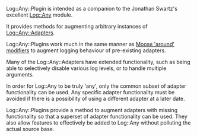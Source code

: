 Log::Any::Plugin is intended as a companion to the Jonathan Swartz's excellent [Log::Any](http://search.cpan.org/~jswartz/Log-Any-0.13/lib/Log/Any.pm) module.

It provides methods for augmenting arbitrary instances of [Log::Any::Adapters](http://search.cpan.org/~jswartz/Log-Any-Adapter-0.03/lib/Log/Any/Adapter.pm).

Log::Any::Plugins work much in the same manner as [Moose 'around' modifiers](http://search.cpan.org/~doy/Moose-2.0202/lib/Moose/Manual/MethodModifiers.pod) to augment logging behaviour of pre-existing adapters.


Many of the Log::Any::Adapters have extended functionality, such as being able to selectively disable various log levels, or to handle multiple arguments.

In order for Log::Any to be truly 'any', only the common subset of adapter functionality can be used. Any specific adapter functionality must be avoided if there is a possibility of using a different adapter at a later date.

Log::Any::Plugins provide a method to augment adapters with missing functionality so that a superset of adapter functionality can be used. They also allow features to effectively be added to Log::Any without polluting the actual source base.
